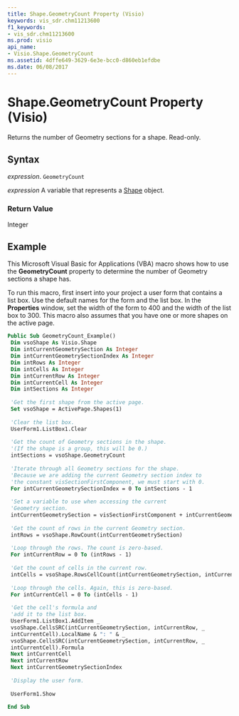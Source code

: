 ```yaml
---
title: Shape.GeometryCount Property (Visio)
keywords: vis_sdr.chm11213600
f1_keywords:
- vis_sdr.chm11213600
ms.prod: visio
api_name:
- Visio.Shape.GeometryCount
ms.assetid: 4dffe649-3629-6e3e-bcc0-d860eb1efdbe
ms.date: 06/08/2017
---
```



# Shape.GeometryCount Property (Visio)

Returns the number of Geometry sections for a shape. Read-only.


## Syntax

 _expression_. `GeometryCount`

 _expression_ A variable that represents a [Shape](./Visio.Shape.md) object.


### Return Value

Integer


## Example

This Microsoft Visual Basic for Applications (VBA) macro shows how to use the  **GeometryCount** property to determine the number of Geometry sections a shape has.



To run this macro, first insert into your project a user form that contains a list box. Use the default names for the form and the list box. In the  **Properties** window, set the width of the form to 400 and the width of the list box to 300. This macro also assumes that you have one or more shapes on the active page.




```vb
Public Sub GeometryCount_Example() 
 Dim vsoShape As Visio.Shape 
 Dim intCurrentGeometrySection As Integer 
 Dim intCurrentGeometrySectionIndex As Integer 
 Dim intRows As Integer 
 Dim intCells As Integer 
 Dim intCurrentRow As Integer 
 Dim intCurrentCell As Integer 
 Dim intSections As Integer 
 
 'Get the first shape from the active page. 
 Set vsoShape = ActivePage.Shapes(1) 
 
 'Clear the list box. 
 UserForm1.ListBox1.Clear 
 
 'Get the count of Geometry sections in the shape. 
 '(If the shape is a group, this will be 0.) 
 intSections = vsoShape.GeometryCount 
 
 'Iterate through all Geometry sections for the shape. 
 'Because we are adding the current Geometry section index to 
 'the constant visSectionFirstComponent, we must start with 0. 
 For intCurrentGeometrySectionIndex = 0 To intSections - 1 
 
 'Set a variable to use when accessing the current 
 'Geometry section. 
 intCurrentGeometrySection = visSectionFirstComponent + intCurrentGeometrySectionIndex 
 
 'Get the count of rows in the current Geometry section. 
 intRows = vsoShape.RowCount(intCurrentGeometrySection) 
 
 'Loop through the rows. The count is zero-based. 
 For intCurrentRow = 0 To (intRows - 1) 
 
 'Get the count of cells in the current row. 
 intCells = vsoShape.RowsCellCount(intCurrentGeometrySection, intCurrentRow) 
 
 'Loop through the cells. Again, this is zero-based. 
 For intCurrentCell = 0 To (intCells - 1) 
 
 'Get the cell's formula and 
 'add it to the list box. 
 UserForm1.ListBox1.AddItem _ 
 vsoShape.CellsSRC(intCurrentGeometrySection, intCurrentRow, _ 
 intCurrentCell).LocalName & ": " & _ 
 vsoShape.CellsSRC(intCurrentGeometrySection, intCurrentRow, _ 
 intCurrentCell).Formula 
 Next intCurrentCell 
 Next intCurrentRow 
 Next intCurrentGeometrySectionIndex 
 
 'Display the user form. 
 
 UserForm1.Show 
 
End Sub
```


